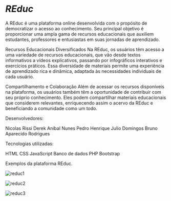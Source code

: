 # ***REduc***

A REduc é uma plataforma online desenvolvida com o propósito de democratizar o acesso ao conhecimento. Seu principal objetivo é proporcionar uma ampla gama de recursos educacionais que auxiliem estudantes, professores e entusiastas em suas jornadas de aprendizado.

Recursos Educacionais Diversificados
Na REduc, os usuários têm acesso a uma variedade de recursos educacionais, que vão desde textos informativos a vídeos explicativos, passando por infográficos interativos e exercícios práticos. Essa diversidade de materiais permite uma experiência de aprendizado rica e dinâmica, adaptada às necessidades individuais de cada usuário.

Compartilhamento e Colaboração
Além de acessar os recursos disponíveis na plataforma, os usuários também têm a oportunidade de contribuir com seu próprio conhecimento. Eles podem compartilhar materiais educacionais que considerem relevantes, enriquecendo assim o acervo da REduc e beneficiando a comunidade como um todo.



Desenvolvedores:

Nicolas Rissi
Derek Anibal Nunes
Pedro Henrique Julio Domingos
Bruno Aparecido Rodrigues



Tecnologias utilizadas:

HTML
CSS
JavaScript
Banco de dados
PHP
Bootstrap

Exemplos da plataforma REduc.

![reduc1](https://github.com/brunoroddrigues/REduc/assets/142831593/fe056e45-9ceb-42aa-96f3-b83fd13bbfa5)


![reduc2](https://github.com/brunoroddrigues/REduc/assets/142831593/067f1866-b2e3-4d5e-a221-f56684f196b8)


![reduc3](https://github.com/brunoroddrigues/REduc/assets/142831593/fb0bc642-eff4-4329-aa4d-dc67c341d712)



